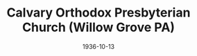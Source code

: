 ---
date: &id001 1936-10-13
end_date: null
location:
  address: null
  city: Willow Grove
  state: PA
minister:
- end: 1949-03-21
  name: Robert Strong
  start: 1936-10-13
  type: Pastor
ministers:
- Robert Strong
name: Calvary Orthodox Presbyterian Church
names: null
origination_date: *id001
raw_data: 'PA Willow Grove


  Calvary Orthodox Presbyterian Church (October 13, 1936-March 21, 1949)

  (withdrew from the Orthodox Presbyterian Church, March 21, 1949)

  Pastor: Robert Strong, 1936-49

  '
received_from: null
states:
- PA
status:
  active: false
  end_date: 1949-03-21
  reason: withdrawal
  received_from: null
  withdrawal_to: null
title: Calvary Orthodox Presbyterian Church (Willow Grove PA)
year_established:
- 1936

---